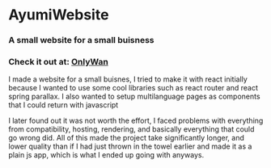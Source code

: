 # AyumiWebsite
### A small website for a small buisness
### Check it out at: [OnlyWan](OnlyWanDogs.com)

I made a website for a small buisnes, I tried to make it with react initially because I wanted to use some cool libraries such as
react router and react spring parallax. I also wanted to setup multilanguage pages as components that I could return with javascript

I later found out it was not worth the effort, I faced problems with everything from compatibility, hosting, rendering, and basically everything
that could go wrong did. All of this made the project take significantly longer, and lower quality than if I had just thrown in the towel earlier and made it as a plain js app, which is what I ended up going with anyways.

